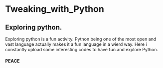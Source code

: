 # Tweaking_with_Python
## Exploring python.
Exploring python is a fun activity. Python being one of the most open and vast language actually makes it a fun language in a wierd way.
Here i constantly upload some interesting codes to have fun and explore Python.

#### PEACE
